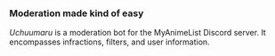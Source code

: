 ﻿### Moderation made kind of easy 
*Uchuumaru* is a moderation bot for the MyAnimeList Discord server. It encompasses infractions, filters, and user information. 

